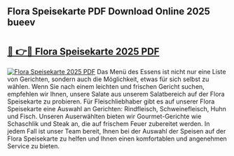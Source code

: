 ## Flora Speisekarte PDF Download Online 2025 bueev

# <h2><a href="http://gc66a8e.nevu.top/?p=Flora+Speisekarte">🔗 👉🔴 Flora Speisekarte 2025 PDF</a></h2>

[![Flora Speisekarte 2025 PDF](https://i.imgur.com/dBaPXMq.png)](http://gc66a8e.nevu.top/?p=Flora+Speisekarte)
Das Menü des Essens ist nicht nur eine Liste von Gerichten, sondern auch die Möglichkeit, etwas für sich selbst zu wählen. Wenn Sie nach einem leichten und frischen Gericht suchen, empfehlen wir Ihnen, unsere Salate aus unserem Salatbereich auf der Flora Speisekarte zu probieren. Für Fleischliebhaber gibt es auf unserer Flora Speisekarte eine Auswahl an Gerichten: Rindfleisch, Schweinefleisch, Huhn und Fisch. Unseren Auserwählten bieten wir Gourmet-Gerichte wie Schaschlik und Steak an, die auf frischem Feuer zubereitet werden. In jedem Fall ist unser Team bereit, Ihnen bei der Auswahl der Speisen auf der Flora Speisekarte zu helfen und Ihnen einen komfortablen und angenehmen Service zu bieten.
